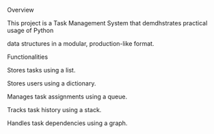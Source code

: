 Overview


This project is a Task Management System that demdhstrates practical usage of Python

data structures in a modular, production-like format.

Functionalities

Stores tasks using a list.

Stores users using a dictionary.

Manages task assignments using a queue.

Tracks task history using a stack.

Handles task dependencies using a graph.
